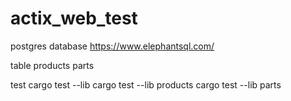 # actix_web_test

postgres database
    https://www.elephantsql.com/

table
    products
    parts

test
    cargo test --lib
    cargo test --lib products
    cargo test --lib parts
